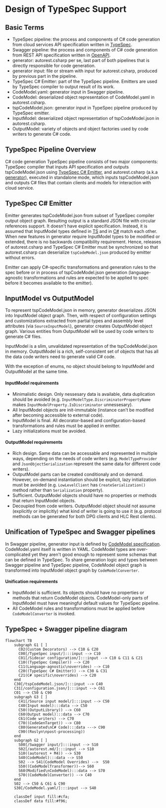 # Design of TypeSpec Support

## Basic Terms
- TypeSpec pipeline: the process and components of C# code generation from cloud services API specification written in [TypeSpec](https://github.com/microsoft/typespec).
- Swagger pipeline: the process and components of C# code generation from REST API specification written in [OpenAPI](https://swagger.io/).
- generator: autorest.csharp per se, last part of both pipelines that is directly responsible for code generation.
- generator input: file or stream with input for autorest.csharp, produced by previous part in the pipeline.
- TypeSpec C# Emitter: part of the TypeSpec pipeline. Emitters are used by TypeSpec compiler to output result of its work.
- CodeModel.yaml: generator input in Swagger pipeline.
- CodeModel: deserialized object representation of CodeModel.yaml in autorest.csharp.
- tspCodeModel.json: generator input in TypeSpec pipeline produced by TypeSpec emitter.
- InputModel: deserialized object representation of tspCodeModel.json in autorest.csharp.
- OutputModel: variety of objects and object factories used by code writers to generate C# code.

## TypeSpec Pipeline Overview

C# code generation TypeSpec pipeline consists of two major components: TypeSpec compiler that inputs API specification and outputs tspCodeModel.json using [TypeSpec C# Emitter](https://github.com/Azure/autorest.csharp/tree/feature/v3/src/TypeSpec.Extension/Emitter.Csharp), and autorest.csharp (a.k.a [generator](https://github.com/Azure/autorest.csharp/tree/feature/v3/src/AutoRest.CSharp)), executed in standalone mode, which inputs tspCodeModel.json and outputs C# files that contain  clients and models for interaction with cloud service.

## TypeSpec C# Emitter
Emitter generates tspCodeModel.json from subset of TypeSpec compiler output object graph. Resulting output is a standard JSON file with circular references support. It doesn't have explicit specification. Instead, it is assumed that InputModel types defined in [TS](https://github.com/Azure/autorest.csharp/tree/feature/v3/src/TypeSpec.Extension/Emitter.Csharp/src/type) and in [C#](https://github.com/Azure/autorest.csharp/tree/feature/v3/src/AutoRest.CSharp/Common/Input) match each other. When new features in generator require InputModel types to be modified or extended, there is no backwards compatibility requirement. Hence, releases of autorest.csharp and TypeSpec C# Emitter must be synchronized so that autorest.csharp can deserialize `tspCodeModel.json` produced by emitter without errors.

Emitter can apply C#-specific transformations and generation rules to the spec before or in process of tspCodeModel.json generation (language-agnostic transformations and rules are expected to be applied to spec before it becomes available to the emitter).

## InputModel vs OutputModel

To represent tspCodeModel.json in memory, generator deserializes JSON into InputModel object graph. Then, with respect of configuration settings and customizations extracted from partial types and assembly level attributes (via `SourceInputModel`), generator creates OutputModel object graph. Various entities from OutputModel will be used by code writers to generate C# files. 

InputModel is a slim, unvalidated representation of the tspCodeModel.json in memory. OutputModel is a rich, self-consistent set of objects that has all the data code writers need to generate valid C# code.

With the exception of enums, no object should belong to InputModel and OutputModel at the same time.

#### InputModel requirements
- Minimalistic design. Only nessesary data is available, data duplication should be avoided (e.g. `InputModelType.DiscriminatorPropertyName` makes `InputModelProperty.IsDiscriminator` unnessesary). 
- All InputModel objects are init-immutable (instance can't be modified after becoming accessible to external code).
- InputModel is final. All decorator-based and configuration-based transformations and rules must be applied in emitter.
- Lazy initializations must be avoided.

#### OutputModel requirements
- Rich design. Same data can be accessable and represented in multiple ways, depending on the needs of code writers (e.g. `ModelTypeProvider` and `JsonObjectSerialization` represent the same data for different code writers).
- OutputModel parts can be created conditionaly and on demand. However, on-demand instantiation should be explicit, lazy initialization must be avoided (e.g. `LowLevelClient` has `CreateSerialization()` method rather than `Serialization` property).
- Sufficient. OutputModel objects should have no properties or methods that return InputModel objects.
- Decoupled from code writers. OutputModel object should not assume (explicitly or implicitly) what kind of writer is going to use it (e.g. protocol methods can be generated for both DPG clients and HLC Rest clients).

## Unification of TypeSpec and Swagger pipelines

In Swagger pipeline, generator input is defined by [CodeModel specification](https://github.com/Azure/autorest/blob/main/packages/libs/codemodel/.resources/all-in-one/json/code-model.json). CodeModel.yaml itself is written in YAML. CodeModel types are over-complicated yet they aren't good enough to represent some schemas that can be defined in TypeSpec. To share generation logic and types between Swagger pipeline and TypeSpec pipeline, CodeModel object graph is transformed into InputModel object graph by `CodeModelConverter`. 

#### Unification requirements

- InputModel is sufficient. Its objects should have no properties or methods that return CodeModel objects. CodeModel-only parts of InputModel must have meaningful default values for TypeSpec pipeline.  
- All CodeModel rules and transformations must be applied before `CodeModelConverter` is invoked.

## TypeSpec + Swagger pipeline diagram

```mermaid
flowchart TB
    subgraph G1 [ ]
      C02(Custom Decorators) --> C10 & C20
      C00[/TypeSpec input/]:::input --> C10
      C01[/Sidecar configuration/]:::input --> C10 & C11 & C21
      C10((TypeSpec Compiler)) --> C20
      C11(Language-agnostic\noverrides) --> C10
      C20((TypeSpec C# Emitter)) --> C30 & C31
      C21(C# specific\noverrides) --> C20
    end
    C30[/tspCodeModel.json/]:::input --> C40
    C31[/configuration.json/]:::input --> C61
    C01 --> C50 & C90
    subgraph G3 [ ]
      C41[/Source input model/]:::input --> C50
      C40(Input model):::data --> C50
      C50((OutputLibrary)) --> C60
      C60(Output model):::data --> C70
      C61(Code writers) --> C70
      C70((CodeGenTarget)) --> C80
      C80(Generated\nC# Code):::data ---> C90
      C90((Roslyn\npost-processing))
    end
    subgraph G2 [ ]
      S00[/Swagger input/]:::input --> S10
      S02[/autorest.md/]:::input --> S10
      S10((autorest + M4)) --> S30
      S40(CodeModel):::data --> S50
      S02 --> S41(CodeModel Overrides) -->  S50
      S50((CodeModelTransformer))--> S60
      S60(Modified\nCodeModel):::data --> S70
      S70((CodeModelConverter)) --> C40
    end
    S02 --> C50 & C61 & C90
    S30[/CodeModel.yaml/]:::input --> S40

    classDef input fill:#cfa;
    classDef data fill:#f96;
```
